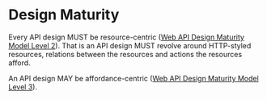 # Design Maturity
Every API design MUST be resource-centric ([Web API Design Maturity Model Level 2](http://amundsen.com/talks/2016-11-apistrat-wadm/2016-11-apistrat-wadm.pdf)). That is an API design MUST revolve around HTTP-styled resources, relations between the resources and actions the resources afford. 

An API design MAY be affordance-centric ([Web API Design Maturity Model Level 3](http://amundsen.com/talks/2016-11-apistrat-wadm/2016-11-apistrat-wadm.pdf)).



